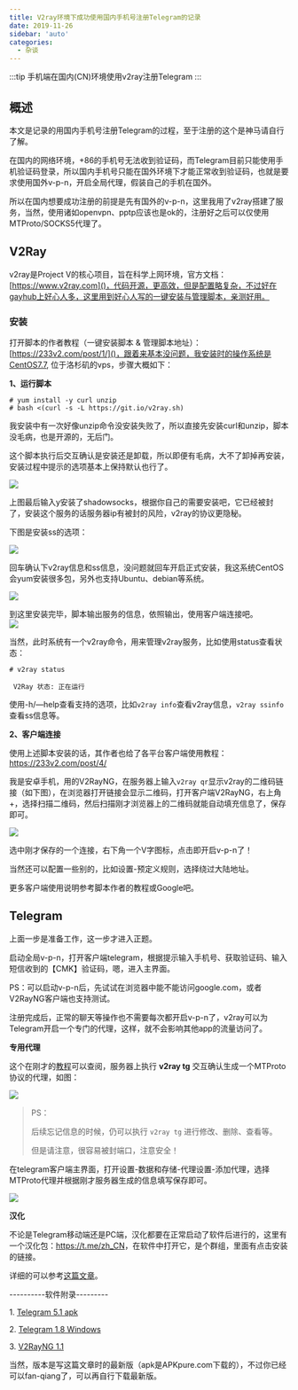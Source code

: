 ```yaml
---
title: V2ray环境下成功使用国内手机号注册Telegram的记录
date: 2019-11-26
sidebar: 'auto'
categories:
  - 杂谈
---
```


:::tip
手机端在国内(CN)环境使用v2ray注册Telegram
:::

<!-- more -->

## 概述

本文是记录的用国内手机号注册Telegram的过程，至于注册的这个是神马请自行了解。

在国内的网络环境，+86的手机号无法收到验证码，而Telegram目前只能使用手机验证码登录，所以国内手机号只能在国外环境下才能正常收到验证码，也就是要求使用国外v-p-n，开启全局代理，假装自己的手机在国外。

所以在国内想要成功注册的前提是先有国外的v-p-n，这里我用了v2ray搭建了服务，当然，使用诸如openvpn、pptp应该也是ok的，注册好之后可以仅使用MTProto/SOCKS5代理了。

## V2Ray

v2ray是Project V的核心项目，旨在科学上网环境，官方文档：[https://www.v2ray.com]()，代码开源，更高效，但是配置略复杂，不过好在gayhub上好心人多，这里用到好心人写的一键安装与管理脚本，亲测好用。

### 安装

打开脚本的作者教程（一键安装脚本 \& 管理脚本地址）： [https://233v2.com/post/1/]()，跟着来基本没问题，我安装时的操作系统是CentOS7.7, 位于洛杉矶的vps，步骤大概如下：

**1、运行脚本**

```
# yum install -y curl unzip
# bash <(curl -s -L https://git.io/v2ray.sh)
```

我安装中有一次好像unzip命令没安装失败了，所以直接先安装curl和unzip，脚本没毛病，也是开源的，无后门。

这个脚本执行后交互确认是安装还是卸载，所以即便有毛病，大不了卸掉再安装，安装过程中提示的选项基本上保持默认也行了。

![](https://static.saintic.com/EauDouce/blog/201911261507242781.png)

上图最后输入y安装了shadowsocks，根据你自己的需要安装吧，它已经被封了，安装这个服务的话服务器ip有被封的风险，v2ray的协议更隐秘。

下图是安装ss的选项：

![](https://static.saintic.com/EauDouce/blog/201911261507398197.png)

回车确认下v2ray信息和ss信息，没问题就回车开启正式安装，我这系统CentOS会yum安装很多包，另外也支持Ubuntu、debian等系统。

![](https://static.saintic.com/EauDouce/blog/201911261507489690.png)

到这里安装完毕，脚本输出服务的信息，依照输出，使用客户端连接吧。  
![](https://static.saintic.com/EauDouce/blog/201911261507578192.png)

当然，此时系统有一个v2ray命令，用来管理v2ray服务，比如使用status查看状态：

```
# v2ray status

 V2Ray 状态: 正在运行
```

使用-h/—help查看支持的选项，比如`v2ray info`查看v2ray信息，`v2ray ssinfo`查看ss信息等。

**2、客户端连接**

使用上述脚本安装的话，其作者也给了各平台客户端使用教程：<https://233v2.com/post/4/>

我是安卓手机，用的V2RayNG，在服务器上输入`v2ray qr`显示v2ray的二维码链接（如下图），在浏览器打开链接会显示二维码，打开客户端V2RayNG，右上角+，选择扫描二维码，然后扫描刚才浏览器上的二维码就能自动填充信息了，保存即可。

![](https://static.saintic.com/EauDouce/blog/201911261544021736.png)

选中刚才保存的一个连接，右下角一个V字图标，点击即开启v-p-n了！

当然还可以配置一些别的，比如设置-预定义规则，选择绕过大陆地址。

更多客户端使用说明参考脚本作者的教程或Google吧。

## Telegram

上面一步是准备工作，这一步才进入正题。

启动全局v-p-n，打开客户端telegram，根据提示输入手机号、获取验证码、输入短信收到的【CMK】验证码，嗯，进入主界面。

PS：可以启动v-p-n后，先试试在浏览器中能不能访问google.com，或者V2RayNG客户端也支持测试。

注册完成后，正常的聊天等操作也不需要每次都开启v-p-n了，v2ray可以为Telegram开启一个专门的代理，这样，就不会影响其他app的流量访问了。

**专用代理**

这个在刚才的[教程](https://233v2.com/post/1/)可以查阅，服务器上执行 **v2ray tg** 交互确认生成一个MTProto协议的代理，如图：

![](https://static.saintic.com/EauDouce/blog/201911261545016207.png)

> PS：
> 
> 后续忘记信息的时候，仍可以执行 `v2ray tg` 进行修改、删除、查看等。
> 
> 但是请注意，很容易被封端口，注意安全！

在telegram客户端主界面，打开设置-数据和存储-代理设置-添加代理，选择MTProto代理并根据刚才服务器生成的信息填写保存即可。

![](https://static.saintic.com/EauDouce/blog/201911261546014390.jpg)

**汉化**

不论是Telegram移动端还是PC端，汉化都要在正常启动了软件后进行的，这里有一个汉化包：<https://t.me/zh_CN>，在软件中打开它，是个群组，里面有点击安装的链接。

详细的可以参考[这篇文章](https://zhuanlan.zhihu.com/p/25889598)。  

\----------软件附录---------

1\. [Telegram 5.1 apk](https://static.saintic.com/download/tg/Telegram_v5.12.1.apk)

2\. [Telegram 1.8 Windows](https://static.saintic.com/download/tg/tsetup.1.8.15.exe)  

3\. [V2RayNG 1.1](https://static.saintic.com/download/tg/v2rayNG_1.1.12.apk)  

当然，版本是写这篇文章时的最新版（apk是APKpure.com下载的），不过你已经可以fan-qiang了，可以再自行下载最新版。

<Ads />
